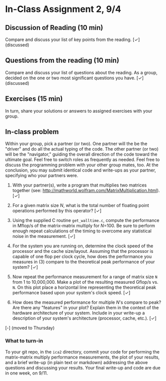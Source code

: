 # In-Class Assignment 2, 9/4

## Discussion of Reading (10 min)

Compare and discuss your list of key points from the reading.
[✓] (discussed)

## Questions from the reading (10 min)

Compare and discuss your list of questions about the reading.
As a group, decided on the one or two most significant questions you have.
[✓] (discussed)

## Exercises (15 min)

In turn, share your solutions or answers to assigned exercises with your group.

## In-class problem

Within your group, pick a partner (or two). One partner will the be the "driver" and do all the actual typing of the code. The other partner (or two) will be the "navigator," guiding the overall direction of the code toward the ultimate goal. Feel free to switch roles as frequently as needed. Feel free to discuss the programming problem with your other group mates, too. At the conclusion, you may submit identical code and write-ups as your partner, specifying who your partners were.

1. With your partner(s), write a program that multiplies two matrices together (see: <http://mathworld.wolfram.com/MatrixMultiplication.html>). [✓]

2. For a given matrix size _N_, what is the total number of floating point operations performed by this operator?  [✓]

3. Using the supplied C routine `get_walltime.c`, compute the performance in Mflop/s of the matrix-matrix multiply for _N_=100\. Be sure to perform enough repeat calculations of the timing to overcome any statistical noise in the measurement.  [✓]

4. For the system you are running on, determine the clock speed of the processor and the cache size/layout. Assuming that the processor is capable of one flop per clock cycle, how does the performance you measures in (3) compare to the theoretical peak performance of your system?   [✓]

5. Now repeat the performance measurement for a range of matrix size `N` from 1 to 10,000,000. Make a plot of the resulting measured Gflop/s vs. `N`. On this plot place a horizontal line representing the theoretical peak performance based upon your system's clock speed.  [✓]

6. How does the measured performance for multiple _N_'s compare to peak? Are there any "features" in your plot? Explain them in the context of the hardware architecture of your system. Include in your write-up a description of your system's architecture (processor, cache, etc.).  [✓]

[-] (moved to Thursday)

### What to turn-in

To your git repo, in the `ica2` directory, commit your code for performing the matrix-matrix multiply performance measurements, the plot of your results, and a brief write-up (in plain text or markdown) addressing the above questions and discussing your results. Your final write-up and code are due in one week, on 9/11.
